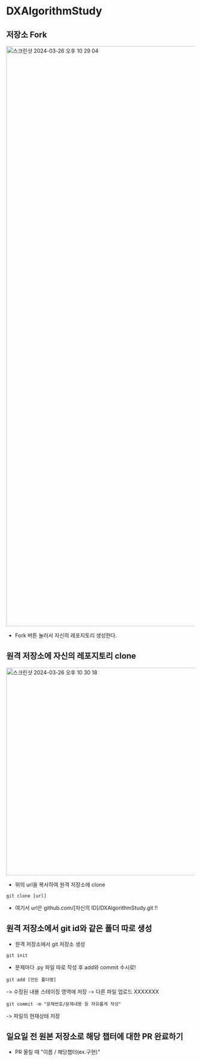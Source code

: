 # DXAlgorithmStudy
## 저장소 Fork

<img width="1550" alt="스크린샷 2024-03-26 오후 10 29 04" src="https://github.com/tleunwlp/DXAlgorithmStudy/assets/85726398/876b4da3-ac0f-43c8-96d2-8b226fb9d5dc">

- Fork 버튼 눌러서 자신의 레포지토리 생성한다.


## 원격 저장소에 자신의 레포지토리 clone

<img width="555" alt="스크린샷 2024-03-26 오후 10 30 18" src="https://github.com/tleunwlp/DXAlgorithmStudy/assets/85726398/dd7d79eb-86ef-4fe5-bd1b-096ec1b0067d">

- 위의 url을 복사하여 원격 저장소에 clone
```
git clone [url]
```
- 여기서 url은 github.com/[자신의 ID]/DXAlgorithmStudy.git !!

## 원격 저장소에서 git id와 같은 폴더 따로 생성
- 원격 저장소에서 git 저장소 생성
```
git init
```
- 문제마다 .py 파일 따로 작성 후 add와 commit 수시로!
```
git add [만든 폴더명]
```
  -> 수정된 내용 스테이징 영역에 저장
  -> 다른 파일 업로드 XXXXXXX

```
git commit -m "문제번호/문제내용 등 자유롭게 작성"
```
  -> 파일의 현재상태 저장

## 일요일 전 원본 저장소로 해당 챕터에 대한 PR 완료하기

- PR 올릴 때 "이름 / 해당챕터(ex.구현)"

